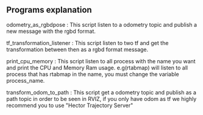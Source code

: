 Programs explanation
------------

odometry_as_rgbdpose : This script listen to a odometry topic and publish a new message with the rgbd format.

tf_transformation_listener : This script listen to two tf and get the transformation between then as a rgbd format message.

print_cpu_memory : This script listen to all process with the name you want and print the CPU and Memory Ram usage. e.g(rtabmap) will listen to
all process that has rtabmap in the name, you must change the variable process_name.

transform_odom_to_path : This script get a odometry topic and publish as a path topic in order to be seen 
in RVIZ, if you only have odom as tf we highly recommend you to use "Hector Trajectory Server"



